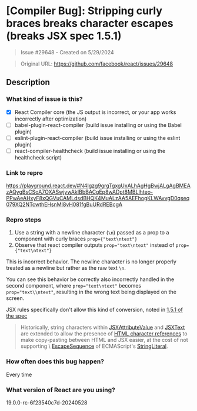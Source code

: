 # [Compiler Bug]: Stripping curly braces breaks character escapes (breaks JSX spec 1.5.1)

> Issue #29648 - Created on 5/29/2024

> Original URL: https://github.com/facebook/react/issues/29648

## Description

### What kind of issue is this?

- [X] React Compiler core (the JS output is incorrect, or your app works incorrectly after optimization)
- [ ] babel-plugin-react-compiler (build issue installing or using the Babel plugin)
- [ ] eslint-plugin-react-compiler (build issue installing or using the eslint plugin)
- [ ] react-compiler-healthcheck (build issue installing or using the healthcheck script)

### Link to repro

https://playground.react.dev/#N4Igzg9grgTgxgUxALhAgHgBwjALgAgBMEAzAQygBsCSoA7OXASwjvwAkIBbBACgEp8wADpt8MBLlhteo-PPwAeAHxyF8xQGVuCAMLdsdBHQK4MuALzAA5AEFhogKLWAvvgD0qseq079XQ2NTcwthEHsnMI8vH081fgBuURdREBcgA

### Repro steps

1. Use a string with a newline character (`\n`) passed as a prop to a component with curly braces `prop={"text\ntext"}`
2. Observe that react compiler outputs `prop="text\ntext"` instead of `prop={"text\ntext"}`

This is incorrect behavior. The newline character is no longer properly treated as a newline but rather as the raw text `\n`.

You can see this behavior be correctly also incorrectly handled in the second component, where `prop="text\ntext"` becomes `prop="text\\ntext"`, resulting in the wrong text being displayed on the screen.

JSX rules specifically don't allow this kind of conversion, noted in [1.5.1 of the spec](https://facebook.github.io/jsx/#sec-jsx-string-characters)

> Historically, string characters within [JSXAttributeValue](https://facebook.github.io/jsx/#prod-JSXAttributeValue) and [JSXText](https://facebook.github.io/jsx/#prod-JSXText) are extended to allow the presence of [HTML character references](https://facebook.github.io/jsx/#sec-HTMLCharacterReference) to make copy-pasting between HTML and JSX easier, at the cost of not supporting \ [EscapeSequence](https://tc39.es/ecma262/#prod-annexB-EscapeSequence) of ECMAScript's [StringLiteral](https://tc39.es/ecma262/#prod-StringLiteral).

### How often does this bug happen?

Every time

### What version of React are you using?

19.0.0-rc-6f23540c7d-20240528
